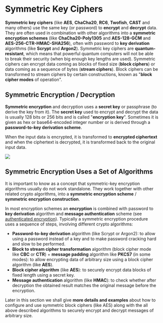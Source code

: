 # Symmetric Key Ciphers

**Symmetric key ciphers** (like **AES**, **ChaCha20**, **RC6**, **Twofish**, **CAST** and many others) use the same key (or password) to **encrypt** and **decrypt** data. They are often used in combination with other algorithms into a **symmetric encryption schemes** (like **ChaCha20-Poly1305** and **AES-128-GCM** and **AES-256-CTR-HMAC-SHA256**), often with password to **key derivation** algorithms (like **Scrypt** and **Argon2**). Symmetric key ciphers are **quantum-resistant**, which means that powerful quantum computers will not be able to break their security (when big enough key lengths are used). Symmetric ciphers can encrypt data coming as blocks of fixed size (**block ciphers**) or data coming as a sequence of bytes (**stream ciphers**). Block ciphers can be transformed to stream ciphers by certain constructions, known as "**block cipher modes** of operation".

## Symmetric Encryption / Decryption

**Symmetric encryption** and decryption uses a **secret key** or passphrase (to derive the key from it). The **secret key** used to encrypt and decrypt the data is usually 128 bits or 256 bits and is called "**encryption key**". Sometimes it is given as hex or base64-encoded integer number or is derived through a **password-to-key derivation scheme**.

When the input data is encrypted, it is transformed to **encrypted ciphertext** and when the ciphertext is decrypted, it is transformed back to the original input data.

![](../assets/symmetric-key-encryption-decryption.gif)

## Symmetric Encryption Uses a Set of Algorithms

It is important to know as a concept that symmetric-key encryption algorithms usually do not work standalone. They work together with other related crypto algorithms, into a **symmetric encryption scheme** / **symmetric encryption construction**.

In most encryption schemes an **encryption** is combined with password to **key derivation** algorithm and **message authentication** scheme (see [authenticated encryption](https://en.wikipedia.org/wiki/Authenticated\_encryption)). Typically a symmetric encryption procedure uses a sequence of steps, involving different crypto algorithms:

* **Password-to-key derivation** algorithm (like Scrypt or Argon2): to allow using a password instead of a key and to make password cracking hard and slow to be performed.
* **Block to stream cipher transformation** algorithm (block cipher mode like **CBC** or **CTR**) + **message padding** algorithm like **PKCS7** (in some modes): to allow encrypting data of arbitrary size using a block cipher algorithm (like **AES**).
* **Block cipher algorithm** (like **AES**): to securely encrypt data blocks of fixed length using a secret key.
* **Message authentication** algorithm (like **HMAC**): to check whether after decryption the obtained result matches the original message before the encryption.

Later in this section we shall give **more details and examples** about how to configure and use symmetric block ciphers (like AES) along with the all above described algorithms to securely encrypt and decrypt messages of arbitrary size.
